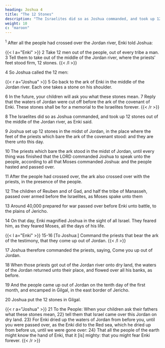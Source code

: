 ```yaml
---
heading: Joshua 4
title: "The 12 Stones"
description: "The Israelites did so as Joshua commanded, and took up 12 stones out of the middle of the Jordan river"
weight: 10
c: "maroon"
---
```



<sup>1</sup> After all the people had crossed over the Jordan river, Enki told Joshua:


<!--  and you shall carry them over with you, and leave them in the
lodging place, where you shall lodge this night.  -->

{{< l a="Enki" >}}
2 Take 12 men out of the people, out of every tribe a man. 3 Tell them to take out of the middle of the Jordan river, where the priests’ feet stood firm, 12 stones.
{{< /l >}}

4 So Joshua called the 12 men: 

{{< r a="Joshua" >}}
5 Go back to the ark of Enki in the middle of the Jordan river. Each one takes a stone on his shoulder. 

<!-- , according unto the number of the tribes of the Israelites:  -->

6 In the future, your children will ask you what these stones mean. 7 Reply that the waters of Jordan were cut off before the ark of the covenant of Enki. These stones shall be for a memorial to the Israelites forever. 
{{< /r >}}


8 The Israelites did so as Joshua commanded, and took up 12 stones out of the middle of the Jordan river, as Enki said. 

<!-- spake unto Joshua, according to the number of the tribes of the Israelites, and carried them over with them unto the place where they lodged, and laid them down there. -->

9 Joshua set up 12 stones in the midst of Jordan, in the place where the feet of the priests which bare the ark of the covenant stood: and they are there unto this day.

10 The priests which bare the ark stood in the midst of Jordan, until every thing was finished that the LORD commanded Joshua to speak unto the people, according to all that Moses commanded Joshua: and the people hasted and passed over. 

11 After the people had crossed over, the ark also crossed over with the priests, in the presence of
the people.

12 The children of Reuben and of Gad, and half the tribe of Manasseh, passed over armed before the Israelites, as Moses spake unto them

13 Around 40,000 prepared for war passed over before Enki unto battle, to the plains of Jericho.

14 On that day, Enki magnified Joshua in the sight of all Israel. They feared him, as they feared
Moses, all the days of his life. 


{{< l a="Enki" >}}
15-16 [To Joshua:] Command the priests that bear the ark of the testimony, that they come up out of Jordan.
{{< /l >}}


17 Joshua therefore commanded the priests, saying, Come you up out of Jordan. 

18 When those priests got out of the Jordan river onto dry land, the waters of the Jordan returned unto their place, and flowed over all his banks, as before.

19 And the people came up out of Jordan on the tenth day of the first month, and encamped in Gilgal, in the east border of Jericho.

20 Joshua put the 12 stones in Gilgal.


{{< r a="Joshua" >}}
21 To the People: When your children ask their fathers what these stones mean, 22} tell them that Israel came over this Jordan on dry land. 23} For Enki dried up the waters of Jordan from before you, until you were passed over, as the Enki did to the Red sea, which he dried up from before us, until we were gone over: 24} That all the people of the earth might know the hand of Enki, that
it [is] mighty: that you might fear Enki forever.
{{< /r >}}
